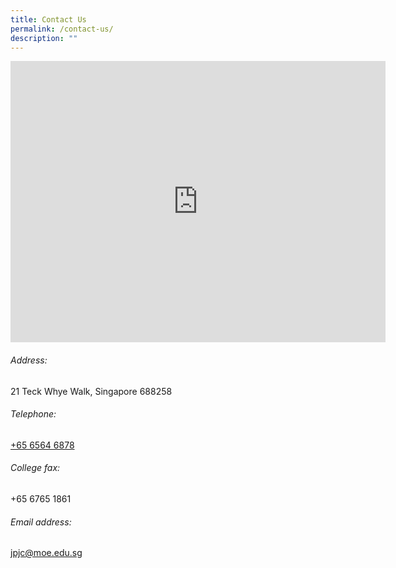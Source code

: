 ```yaml
---
title: Contact Us
permalink: /contact-us/
description: ""
---
```

<center><iframe src="https://www.google.com/maps/embed?pb=!1m18!1m12!1m3!1d3988.653132137845!2d103.75166831393479!3d1.3847445989900677!2m3!1f0!2f0!3f0!3m2!1i1024!2i768!4f13.1!3m3!1m2!1s0x31da11951a82ffcf%3A0x869eef1f561510b3!2sJurong%20Pioneer%20Junior%20College!5e0!3m2!1sen!2ssg!4v1672823075387!5m2!1sen!2ssg" width="600" height="450" style="border:0;" allowfullscreen="" loading="lazy"></iframe></center>

<h6>Address:</h6>
21 Teck Whye Walk, Singapore 688258

<h6>Telephone:</h6>
<a href="tel:+6565646878">+65 6564 6878</a>

<h6>College fax:</h6>
+65 6765 1861

<h6>Email address:</h6>
<a href="mailto: jpjc@moe.edu.sg">jpjc@moe.edu.sg</a>